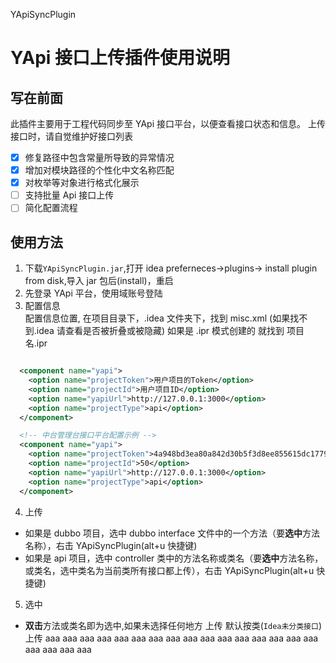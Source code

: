 YApiSyncPlugin

# YApi 接口上传插件使用说明

## 写在前面

此插件主要用于工程代码同步至 YApi 接口平台，以便查看接口状态和信息。
上传接口时，请自觉维护好接口列表
- [x] 修复路径中包含常量所导致的异常情况
- [x] 增加对模块路径的个性化中文名称匹配
- [x] 对枚举等对象进行格式化展示
- [ ] 支持批量 Api 接口上传
- [ ] 简化配置流程

## 使用方法

1. 下载`YApiSyncPlugin.jar`,打开 idea preferneces->plugins-> install plugin from disk,导入 jar 包后(install)，重启
2. 先登录 YApi 平台，使用域账号登陆
3. 配置信息  
   配置信息位置, 在项目目录下，.idea 文件夹下，找到 misc.xml (如果找不到.idea 请查看是否被折叠或被隐藏) 如果是 .ipr 模式创建的 就找到 项目名.ipr

```xml

  <component name="yapi">
    <option name="projectToken">用户项目的Token</option>
    <option name="projectId">用户项目ID</option>
    <option name="yapiUrl">http://127.0.0.1:3000</option>
    <option name="projectType">api</option>
  </component>

  <!-- 中台管理台接口平台配置示例 -->
  <component name="yapi">
    <option name="projectToken">4a948bd3ea80a842d30b5f3d8ee855615dc177924d495e441a0802d1cff9b02f</option>
    <option name="projectId">50</option>
    <option name="yapiUrl">http://127.0.0.1:3000</option>
    <option name="projectType">api</option>
  </component>
```
4. 上传

- 如果是 dubbo 项目，选中 dubbo interface 文件中的一个方法（要<b>选中</b>方法名称），右击 YApiSyncPlugin(alt+u 快捷键)
- 如果是 api 项目，选中 controller 类中的方法名称或类名（要<b>选中</b>方法名称，或类名，选中类名为当前类所有接口都上传），右击 YApiSyncPlugin(alt+u 快捷键)

5. 选中

- <b>双击</b>方法或类名即为选中,如果未选择任何地方 上传 默认按类(`Idea未分类接口`)上传
aaa
aaa
aaa
aaa
aaa
aaa
aaa
aaa
aaa
aaa
aaa
aaa
aaa
aaa
aaa
aaa
aaa
aaa
aaa
aaa
